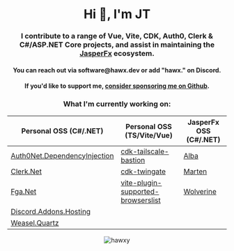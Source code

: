 <h1 align="center">Hi 👋, I'm JT</h1>
<h3 align="center">I contribute to a range of Vue, Vite, CDK, Auth0, Clerk & C#/ASP.NET Core projects, and assist in maintaining the <a href="https://github.com/JasperFx">JasperFx</a> ecosystem.</h3>

<h4 align="center">You can reach out via software@hawx.dev or add "hawx." on Discord.</h4>

<h4 align="center">If you'd like to support me, <a href="https://github.com/sponsors/Hawxy">consider sponsoring me on Github</a>.</h4>

<h3 align="center"> What I'm currently working on:</h3>
<div align="center">
  
| Personal OSS (C#/.NET) | Personal OSS (TS/Vite/Vue) | JasperFx OSS (C#/.NET) |
| ------------- | ------------- | ------------- |
| [Auth0Net.DependencyInjection](https://github.com/Hawxy/Auth0Net.DependencyInjection) | [cdk-tailscale-bastion](https://github.com/Hawxy/cdk-tailscale-bastion) | [Alba](https://github.com/JasperFx/alba)  |
| [Clerk.Net](https://github.com/Hawxy/Clerk.Net) | [cdk-twingate](https://github.com/Hawxy/cdk-twingate) | [Marten](https://github.com/JasperFx/marten) |
| [Fga.Net](https://github.com/Hawxy/Fga.Net) | [vite-plugin-supported-browserslist](https://github.com/Hawxy/vite-plugin-supported-browserslist) | [Wolverine](https://github.com/JasperFx/wolverine) |
| [Discord.Addons.Hosting](https://github.com/Hawxy/Discord.Addons.Hosting) | | |
| [Weasel.Quartz](https://github.com/Hawxy/Weasel.Quartz) |  | |




</div>

<p align="center"><img  src="https://github-readme-stats.vercel.app/api/top-langs?username=hawxy&show_icons=true&locale=en&layout=compact&theme=transparent" alt="hawxy" /></p>
